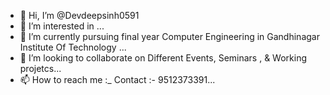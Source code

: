 - 👋 Hi, I’m @Devdeepsinh0591
- 👀 I’m interested in ...
- 🌱 I’m currently pursuing final year Computer Engineering in Gandhinagar Institute Of Technology ...
- 💞️ I’m looking to collaborate on Different Events, Seminars , & Working projetcs...
- 📫 How to reach me :_ Contact :- 9512373391...

<!---
Devdeepsinh0591/Devdeepsinh0591 is a ✨ special ✨ repository because its `README.md` (this file) appears on your GitHub profile.
You can click the Preview link to take a look at your changes.
--->
